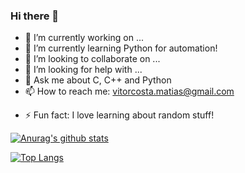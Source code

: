 ### Hi there 👋

<!--
**VitorCMatias/VitorCMatias** is a ✨ _special_ ✨ repository because its `README.md` (this file) appears on your GitHub profile.

Here are some ideas to get you started:
-->
- 🔭 I’m currently working on ...
- 🌱 I’m currently learning Python for automation!
- 👯 I’m looking to collaborate on ...
- 🤔 I’m looking for help with ...
- 💬 Ask me about C, C++ and Python
- 📫 How to reach me: vitorcosta.matias@gmail.com
<!-- - 😄 Pronouns: ... -->
- ⚡ Fun fact: I love learning about random stuff!


[![Anurag's github stats](https://github-readme-stats.vercel.app/api?username=VitorCMatias&count_private=true&hide=stars,prs)](https://github.com/anuraghazra/github-readme-stats)

[![Top Langs](https://github-readme-stats.vercel.app/api/top-langs/?username=VitorCMatias)](https://github.com/anuraghazra/github-readme-stats)
